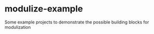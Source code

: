 # modulize-example
Some example projects to demonstrate the possible building blocks for modulization
